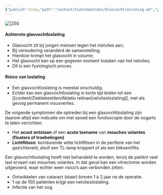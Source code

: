 ```yaml
---
{"publish":true,"path":"content/Ziektebeelden/Glasvochtloslating.md","permalink":"/content/ziektebeelden/glasvochtloslating/","title":"Glasvochtloslating","tags":["Oogheelkunde/Degeneratief","Ziektebeeld"]}
---
```




![|250](https://i.imgur.com/gMPA8CI.png)

#### Achterste glasvochtloslating
- Glasvocht zit bij jongen mensen tegen het nietvlies aan;
- Bij veroudering veranderd de samenstelling;
- Hierdoor krimpt het glasvocht in volume;
- Het glasvocht kan op een gegeven moment loslaten van het netvlies;
- Dit is een fysiologisch proces.

#### Risico van loslating
- Een glasvochtloslating is meestal onschuldig. 
- Echter kan een glasvochtloslating in korte tijd leiden tot een [[content/Ziektebeelden/Ablatio retinae\|netvliesloslating]], met als gevolg permanent visusverlies. 

De volgende symptomen die optreden bij een glasvochtloslating zijn daarom altijd een indicatie om met spoed een fundoscopie door de oogarts te laten verrichten.

-   Het **acuut ontstaan** of een **acute toename** van **mouches volantes (floaters of troebelingen)**
-   **Lichtflitsen**: kortdurende witte lichtflitsen in de periferie van het gezichtsveld, alsof een TL-lamp knippert of als een bliksemflits.

Een glasvochtloslating hoeft niet behandeld te worden, tenzij de patiënt veel last ervaart van mouches volantes. In dat geval kan een vitrectomie worden uitgevoerd, waar echter weer risico’s aan verbonden zitten:

-   Ontwikkelen van cataract (staar) binnen 1 à 2 jaar na de operatie.
-   1 op de 100 patiënten krijgt een netvliesloslating.
-   Infectie van het oog.
